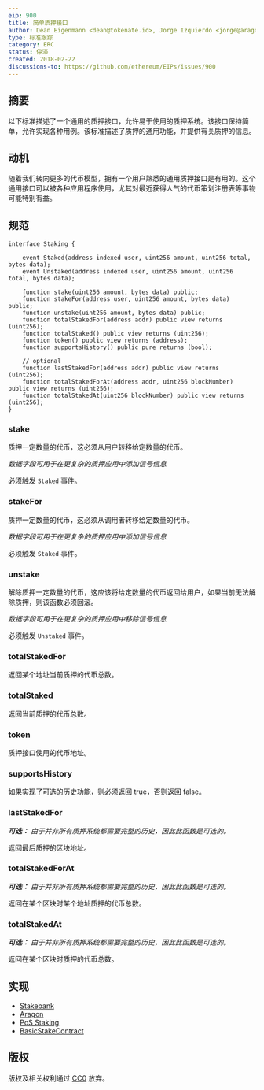 ```yaml
---
eip: 900
title: 简单质押接口
author: Dean Eigenmann <dean@tokenate.io>, Jorge Izquierdo <jorge@aragon.one>
type: 标准跟踪
category: ERC
status: 停滞
created: 2018-02-22
discussions-to: https://github.com/ethereum/EIPs/issues/900
---
```


## 摘要

以下标准描述了一个通用的质押接口，允许易于使用的质押系统。该接口保持简单，允许实现各种用例。该标准描述了质押的通用功能，并提供有关质押的信息。

## 动机

随着我们转向更多的代币模型，拥有一个用户熟悉的通用质押接口是有用的。这个通用接口可以被各种应用程序使用，尤其对最近获得人气的代币策划注册表等事物可能特别有益。

## 规范

```solidity
interface Staking {

    event Staked(address indexed user, uint256 amount, uint256 total, bytes data);
    event Unstaked(address indexed user, uint256 amount, uint256 total, bytes data);

    function stake(uint256 amount, bytes data) public;
    function stakeFor(address user, uint256 amount, bytes data) public;
    function unstake(uint256 amount, bytes data) public;
    function totalStakedFor(address addr) public view returns (uint256);
    function totalStaked() public view returns (uint256);
    function token() public view returns (address);
    function supportsHistory() public pure returns (bool);

    // optional
    function lastStakedFor(address addr) public view returns (uint256);
    function totalStakedForAt(address addr, uint256 blockNumber) public view returns (uint256);
    function totalStakedAt(uint256 blockNumber) public view returns (uint256);
}
```

### stake

质押一定数量的代币，这必须从用户转移给定数量的代币。

*数据字段可用于在更复杂的质押应用中添加信号信息*

必须触发 ```Staked``` 事件。

### stakeFor

质押一定数量的代币，这必须从调用者转移给定数量的代币。

*数据字段可用于在更复杂的质押应用中添加信号信息*

必须触发 ```Staked``` 事件。

### unstake

解除质押一定数量的代币，这应该将给定数量的代币返回给用户，如果当前无法解除质押，则该函数必须回滚。

*数据字段可用于在更复杂的质押应用中移除信号信息*

必须触发 ```Unstaked``` 事件。

### totalStakedFor

返回某个地址当前质押的代币总数。

### totalStaked

返回当前质押的代币总数。

### token

质押接口使用的代币地址。

### supportsHistory

如果实现了可选的历史功能，则必须返回 true，否则返回 false。

### lastStakedFor

***可选：** 由于并非所有质押系统都需要完整的历史，因此此函数是可选的。*

返回最后质押的区块地址。

### totalStakedForAt

***可选：** 由于并非所有质押系统都需要完整的历史，因此此函数是可选的。*

返回在某个区块时某个地址质押的代币总数。

### totalStakedAt

***可选：** 由于并非所有质押系统都需要完整的历史，因此此函数是可选的。*

返回在某个区块时质押的代币总数。

## 实现

- [Stakebank](https://github.com/HarbourProject/stakebank)
- [Aragon](https://github.com/aragon/aragon-apps/pull/101)
- [PoS Staking](https://github.com/maticnetwork/contracts/blob/master/contracts/StakeManager.sol)
- [BasicStakeContract](https://github.com/codex-protocol/contract.erc-900)

## 版权
版权及相关权利通过 [CC0](../LICENSE.md) 放弃。